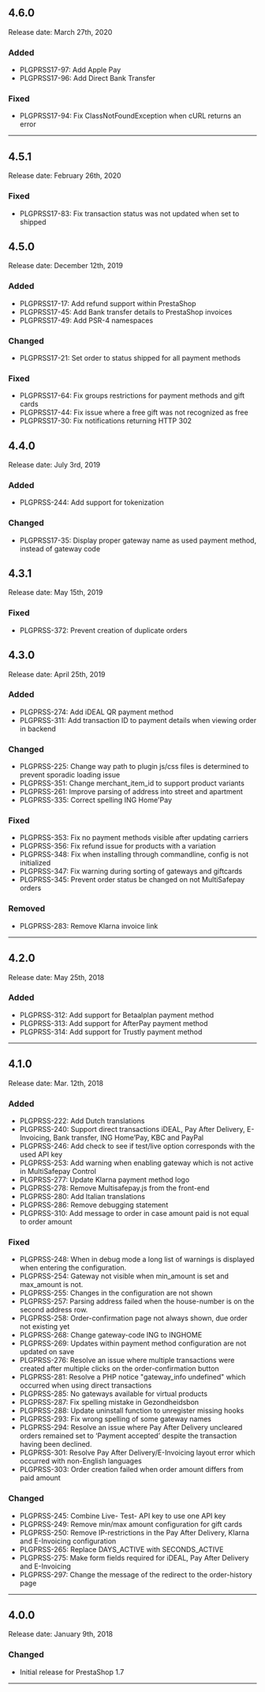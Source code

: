 ## 4.6.0
Release date: March 27th, 2020

### Added
+ PLGPRSS17-97: Add Apple Pay
+ PLGPRSS17-96: Add Direct Bank Transfer

### Fixed
+ PLGPRSS17-94: Fix ClassNotFoundException when cURL returns an error

***

## 4.5.1
Release date: February 26th, 2020

### Fixed
+ PLGPRSS17-83: Fix transaction status was not updated when set to shipped

## 4.5.0
Release date: December 12th, 2019

### Added
+ PLGPRSS17-17: Add refund support within PrestaShop
+ PLGPRSS17-45: Add Bank transfer details to PrestaShop invoices
+ PLGPRSS17-49: Add PSR-4 namespaces

### Changed
+ PLGPRSS17-21: Set order to status shipped for all payment methods

### Fixed
+ PLGPRSS17-64: Fix groups restrictions for payment methods and gift cards
+ PLGPRSS17-44: Fix issue where a free gift was not recognized as free
+ PLGPRSS17-30: Fix notifications returning HTTP 302

## 4.4.0
Release date: July 3rd, 2019

### Added
+ PLGPRSS-244: Add support for tokenization

### Changed
+ PLGPRSS17-35: Display proper gateway name as used payment method, instead of gateway code

## 4.3.1
Release date: May 15th, 2019

### Fixed
+ PLGPRSS-372: Prevent creation of duplicate orders

## 4.3.0
Release date: April 25th, 2019

### Added
+ PLGPRSS-274: Add iDEAL QR payment method
+ PLGPRSS-311: Add transaction ID to payment details when viewing order in backend

### Changed
+ PLGPRSS-225: Change way path to plugin js/css files is determined to prevent sporadic loading issue
+ PLGPRSS-351: Change merchant_item_id to support product variants
+ PLGPRSS-261: Improve parsing of address into street and apartment
+ PLGPRSS-335: Correct spelling ING Home'Pay

### Fixed
+ PLGPRSS-353: Fix no payment methods visible after updating carriers
+ PLGPRSS-356: Fix refund issue for products with a variation
+ PLGPRSS-348: Fix when installing through commandline, config is not initialized
+ PLGPRSS-347: Fix warning during sorting of gateways and giftcards
+ PLGPRSS-345: Prevent order status be changed on not MultiSafepay orders

### Removed
+ PLGPRSS-283: Remove Klarna invoice link
***

## 4.2.0
Release date: May 25th, 2018

### Added
+ PLGPRSS-312: Add support for Betaalplan payment method
+ PLGPRSS-313: Add support for AfterPay payment method
+ PLGPRSS-314: Add support for Trustly payment method
***

## 4.1.0
Release date: Mar. 12th, 2018

### Added
+ PLGPRSS-222: Add Dutch translations
+ PLGPRSS-240: Support direct transactions iDEAL, Pay After Delivery, E-Invoicing, Bank transfer, ING Home’Pay, KBC and PayPal
+ PLGPRSS-246: Add check to see if test/live option corresponds with the used API key
+ PLGPRSS-253: Add warning when enabling gateway which is not active in MultiSafepay Control
+ PLGPRSS-277: Update Klarna payment method logo
+ PLGPRSS-278: Remove Multisafepay.js from the front-end
+ PLGPRSS-280: Add Italian translations
+ PLGPRSS-286: Remove debugging statement
+ PLGPRSS-310: Add message to order in case amount paid is not equal to order amount

### Fixed
+ PLGPRSS-248: When in debug mode a long list of warnings is displayed when entering the configuration.
+ PLGPRSS-254: Gateway not visible when min_amount is set and max_amount is not.
+ PLGPRSS-255: Changes in the configuration are not shown
+ PLGPRSS-257: Parsing address failed when the house-number is on the second address row.
+ PLGPRSS-258: Order-confirmation page not always shown, due order not existing yet
+ PLGPRSS-268: Change gateway-code ING to INGHOME
+ PLGPRSS-269: Updates within payment method configuration are not updated on save
+ PLGPRSS-276: Resolve an issue where multiple transactions were created after multiple clicks on the order-confirmation button
+ PLGPRSS-281: Resolve a PHP notice "gateway_info undefined" which occurred when using direct transactions
+ PLGPRSS-285: No gateways available for virtual products
+ PLGPRSS-287: Fix spelling mistake in Gezondheidsbon
+ PLGPRSS-288: Update uninstall function to unregister missing hooks
+ PLGPRSS-293: Fix wrong spelling of some gateway names
+ PLGPRSS-294: Resolve an issue where Pay After Delivery uncleared orders remained set to ‘Payment accepted’ despite the transaction having been declined.
+ PLGPRSS-301: Resolve Pay After Delivery/E-Invoicing layout error which occurred with non-English languages
+ PLGPRSS-303: Order creation failed when order amount differs from paid amount

### Changed
+ PLGPRSS-245: Combine Live- Test- API key to use one API key
+ PLGPRSS-249: Remove min/max amount configuration for gift cards
+ PLGPRSS-250: Remove IP-restrictions in the Pay After Delivery, Klarna and E-Invoicing configuration
+ PLGPRSS-265: Replace DAYS_ACTIVE with SECONDS_ACTIVE
+ PLGPRSS-275: Make form fields required for iDEAL, Pay After Delivery and E-Invoicing
+ PLGPRSS-297: Change the message of the redirect to the order-history page
***

## 4.0.0
Release date: January 9th, 2018

### Changed
+ Initial release for PrestaShop 1.7
***
